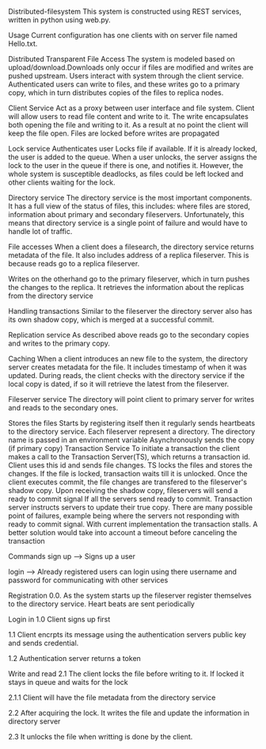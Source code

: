 Distributed-filesystem
This system is constructed using REST services, written in python using web.py.

Usage
Current configuration has one clients with on server file named Hello.txt.

Distributed Transparent File Access
The system is modeled based on upload/download.Downloads only occur if files are modified and writes are pushed upstream. Users interact with system through the client service. Authenticated users can write to files, and these writes go to a primary copy, which in turn distributes copies of the files to replica nodes.

Client Service
Act as a proxy between user interface and file system. Client will allow users to read file content and write to it. The write encapsulates both opening the file and writing to it. As a result at no point the client will keep the file open. Files are locked before writes are propagated

Lock service
Authenticates user
Locks file if available. If it is already locked, the user is added to the queue.
When a user unlocks, the server assigns the lock to the user in the queue if there is one, and notifies it.
However, the whole system is susceptible deadlocks, as files could be left locked and other clients waiting for the lock.

Directory service
The directory service is the most important components. It has a full view of the status of files, this includes: where files are stored, information about primary and secondary fileservers. Unfortunately, this means that directory service is a single point of failure and would have to handle lot of traffic.

File accesses
When a client does a filesearch, the directory service returns metadata of the file. It also includes address of a replica fileserver. This is because reads go to a replica fileserver.

Writes on the otherhand go to the primary fileserver, which in turn pushes the changes to the replica. It retrieves the information about the replicas from the directory service

Handling transactions
Similar to the fileserver the directory server also has its own shadow copy, which is merged at a successful commit.

Replication service
As described above reads go to the secondary copies and writes to the primary copy.

Caching
When a client introduces an new file to the system, the directory server creates metadata for the file. It includes timestamp of when it was updated. During reads, the client checks with the directory service if the local copy is dated, if so it will retrieve the latest from the fileserver.

Fileserver service
The directory will point client to primary server for writes and reads to the secondary ones.

Stores the files
Starts by registering itself then it regularly sends heartbeats to the directory service.
Each fileserver represent a directory. The directory name is passed in an environment variable
Asynchronously sends the copy (if primary copy)
Transaction Service
To initiate a transaction the client makes a call to the Transaction Server(TS), which returns a transaction id.
Client uses this id and sends file changes. TS locks the files and stores the changes.
If the file is locked, transaction waits till it is unlocked.
Once the client executes commit, the file changes are transfered to the fileserver's shadow copy.
Upon receiving the shadow copy, fileservers will send a ready to commit signal
If all the servers send ready to commit. Transaction server instructs servers to update their true copy.
There are many possible point of failures, example being where the servers not responding with ready to commit signal. With current implementation the transaction stalls. A better solution would take into account a timeout before canceling the transaction

Commands
sign up --> Signs up a user

login --> Already registered users can login using there username and password for communicating with other services


Registration
0.0. As the system starts up the fileserver register themselves to the directory service. Heart beats are sent periodically

Login in
1.0 Client signs up first

1.1 Client encrpts its message using the authentication servers public key and sends credential.

1.2 Authentication server returns a token

Write and read
2.1 The client locks the file before writing to it. If locked it stays in queue and waits for the lock

2.1.1 Client will have the file metadata from the directory service

2.2 After acquiring the lock. It writes the file and update the information in directory server

2.3 It unlocks the file when writting is done by the client.

